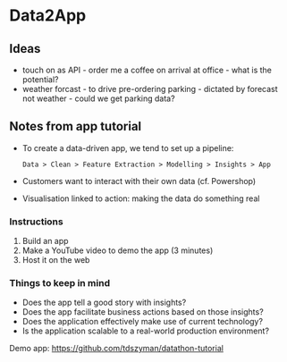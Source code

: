 # Data2App

## Ideas
  * touch on as API - order me a coffee on arrival at office - what is the potential?
  * weather forcast - to drive pre-ordering parking - dictated by forecast not weather - could we get parking data?

## Notes from app tutorial

- To create a data-driven app, we tend to set up a pipeline:

      Data > Clean > Feature Extraction > Modelling > Insights > App

- Customers want to interact with their own data (cf. Powershop)
- Visualisation linked to action: making the data do something real

### Instructions

1. Build an app
2. Make a YouTube video to demo the app (3 minutes)
3. Host it on the web

### Things to keep in mind

- Does the app tell a good story with insights?
- Does the app facilitate business actions based on those insights?
- Does the application effectively make use of current technology?
- Is the application scalable to a real-world production environment?

Demo app: https://github.com/tdszyman/datathon-tutorial
